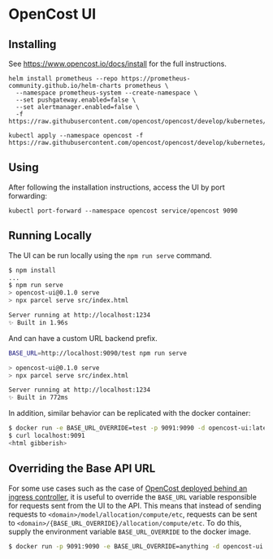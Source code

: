 # OpenCost UI

## Installing

See https://www.opencost.io/docs/install for the full instructions.

```
helm install prometheus --repo https://prometheus-community.github.io/helm-charts prometheus \
  --namespace prometheus-system --create-namespace \
  --set pushgateway.enabled=false \
  --set alertmanager.enabled=false \
  -f https://raw.githubusercontent.com/opencost/opencost/develop/kubernetes/prometheus/extraScrapeConfigs.yaml

kubectl apply --namespace opencost -f https://raw.githubusercontent.com/opencost/opencost/develop/kubernetes/opencost.yaml
```

## Using

After following the installation instructions, access the UI by port forwarding:
```
kubectl port-forward --namespace opencost service/opencost 9090
```

## Running Locally

The UI can be run locally using the `npm run serve` command.

```sh
$ npm install
...
$ npm run serve
> opencost-ui@0.1.0 serve
> npx parcel serve src/index.html

Server running at http://localhost:1234
✨ Built in 1.96s
```

And can have a custom URL backend prefix.

```sh
BASE_URL=http://localhost:9090/test npm run serve

> opencost-ui@0.1.0 serve
> npx parcel serve src/index.html

Server running at http://localhost:1234
✨ Built in 772ms
```

In addition, similar behavior can be replicated with the docker container:

```sh
$ docker run -e BASE_URL_OVERRIDE=test -p 9091:9090 -d opencost-ui:latest
$ curl localhost:9091
<html gibberish>
```

## Overriding the Base API URL

For some use cases such as the case of [OpenCost deployed behind an ingress controller](https://github.com/opencost/opencost/issues/1677), it is useful to override the `BASE_URL` variable responsible for requests sent from the UI to the API.  This means that instead of sending requests to `<domain>/model/allocation/compute/etc`, requests can be sent to `<domain>/{BASE_URL_OVERRIDE}/allocation/compute/etc`.  To do this, supply the environment variable `BASE_URL_OVERRIDE` to the docker image.

```sh
$ docker run -p 9091:9090 -e BASE_URL_OVERRIDE=anything -d opencost-ui:latest
```

